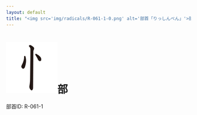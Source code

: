 ```yaml
---
layout: default
title: "<img src='img/radicals/R-061-1-0.png' alt='部首「りっしんべん」'>部"  # glyphをタイトルに使用
---
```


# <img src='img/radicals/R-061-1-0.png' alt='部首「りっしんべん」'>部
部首ID: R-061-1
